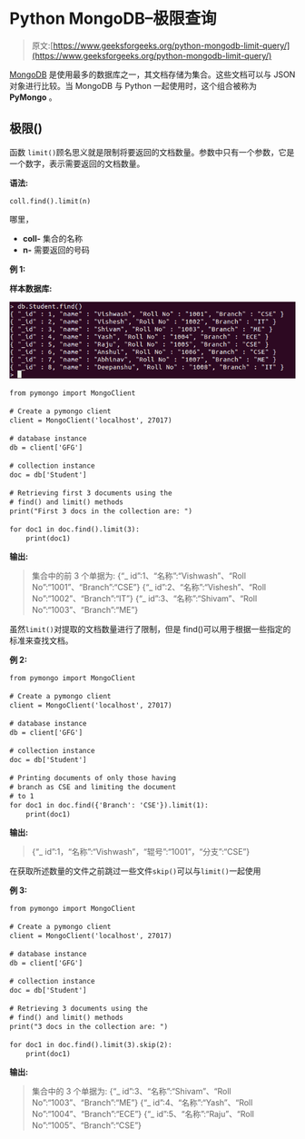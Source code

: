 # Python MongoDB–极限查询

> 原文:[https://www.geeksforgeeks.org/python-mongodb-limit-query/](https://www.geeksforgeeks.org/python-mongodb-limit-query/)

[MongoDB](https://www.geeksforgeeks.org/mongodb-and-python/) 是使用最多的数据库之一，其文档存储为集合。这些文档可以与 JSON 对象进行比较。当 MongoDB 与 Python 一起使用时，这个组合被称为 **PyMongo** 。

## 极限()

函数 `limit()`顾名思义就是限制将要返回的文档数量。参数中只有一个参数，它是一个数字，表示需要返回的文档数量。

**语法:**

```
coll.find().limit(n)
```

哪里，

*   **coll-** 集合的名称
*   **n-** 需要返回的号码

**例 1:**

**样本数据库:**

![python-mongodb-sample-database2](img/b39556ad7651c12cbf7e4f73f7267c4e.png)

```
from pymongo import MongoClient

# Create a pymongo client
client = MongoClient('localhost', 27017)

# database instance
db = client['GFG']

# collection instance
doc = db['Student']

# Retrieving first 3 documents using the
# find() and limit() methods
print("First 3 docs in the collection are: ")

for doc1 in doc.find().limit(3):
    print(doc1)
```

**输出:**

> 集合中的前 3 个单据为:
> {“_ id”:1、“名称”:“Vishwash”、“Roll No”:“1001”、“Branch”:“CSE”}
> {“_ id”:2、“名称”:“Vishesh”、“Roll No”:“1002”、“Branch”:“IT”}
> {“_ id”:3、“名称”:“Shivam”、“Roll No”:“1003”、“Branch”:“ME”}

虽然`limit()`对提取的文档数量进行了限制，但是 find()可以用于根据一些指定的标准来查找文档。

**例 2:**

```
from pymongo import MongoClient

# Create a pymongo client
client = MongoClient('localhost', 27017)

# database instance
db = client['GFG']

# collection instance
doc = db['Student']

# Printing documents of only those having
# branch as CSE and limiting the document 
# to 1
for doc1 in doc.find({'Branch': 'CSE'}).limit(1):
    print(doc1)
```

**输出:**

> {“_ id”:1，“名称”:“Vishwash”，“辊号”:“1001”，“分支”:“CSE”}

在获取所述数量的文件之前跳过一些文件`skip()`可以与`limit()`一起使用

**例 3:**

```
from pymongo import MongoClient

# Create a pymongo client
client = MongoClient('localhost', 27017)

# database instance
db = client['GFG']

# collection instance
doc = db['Student']

# Retrieving 3 documents using the
# find() and limit() methods
print("3 docs in the collection are: ")

for doc1 in doc.find().limit(3).skip(2):
    print(doc1)
```

**输出:**

> 集合中的 3 个单据为:
> {“_ id”:3、“名称”:“Shivam”、“Roll No”:“1003”、“Branch”:“ME”}
> {“_ id”:4、“名称”:“Yash”、“Roll No”:“1004”、“Branch”:“ECE”}
> {“_ id”:5、“名称”:“Raju”、“Roll No”:“1005”、“Branch”:“CSE”}